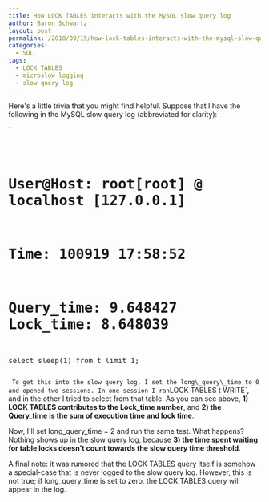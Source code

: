 ```yaml
---
title: How LOCK TABLES interacts with the MySQL slow query log
author: Baron Schwartz
layout: post
permalink: /2010/09/19/how-lock-tables-interacts-with-the-mysql-slow-query-log/
categories:
  - SQL
tags:
  - LOCK TABLES
  - microslow logging
  - slow query log
---
```

Here's a little trivia that you might find helpful. Suppose that I have the following in the MySQL slow query log (abbreviated for clarity):

`<pre>
# User@Host: root[root] @ localhost [127.0.0.1]
# Time: 100919 17:58:52
# Query_time: 9.648427  Lock_time: 8.648039
select sleep(1) from t limit 1;
</pre>` 
To get this into the slow query log, I set the long\_query\_time to 0 and opened two sessions. In one session I ran `LOCK TABLES t WRITE`, and in the other I tried to select from that table. As you can see above, **1) LOCK TABLES contributes to the Lock_time number**, and **2) the Query_time is the sum of execution time and lock time**.

Now, I'll set long\_query\_time = 2 and run the same test. What happens? Nothing shows up in the slow query log, because **3) the time spent waiting for table locks doesn't count towards the slow query time threshold**.

A final note: it was rumored that the LOCK TABLES query itself is somehow a special-case that is never logged to the slow query log. However, this is not true; if long\_query\_time is set to zero, the LOCK TABLES query will appear in the log.
